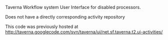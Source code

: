 Taverna Workflow system User Interface for disabled processors.

Does not have a directly corresponding activity repository

This code was previously hosted at http://taverna.googlecode.com/svn/taverna/ui/net.sf.taverna.t2.ui-activities/